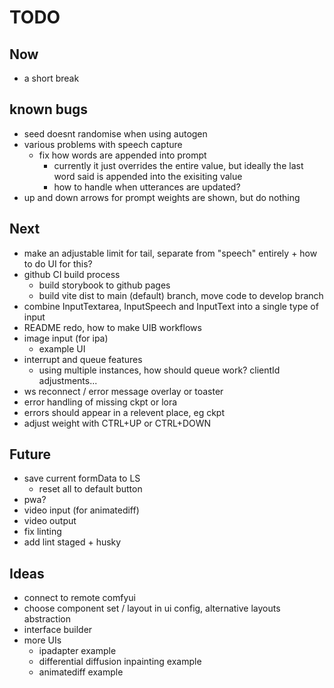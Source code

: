 # TODO

## Now

- a short break

## known bugs

- seed doesnt randomise when using autogen
- various problems with speech capture
  - fix how words are appended into prompt
    - currently it just overrides the entire value, but ideally the last word said is appended into the exisiting value
    - how to handle when utterances are updated?
- up and down arrows for prompt weights are shown, but do nothing

## Next

- make an adjustable limit for tail, separate from "speech" entirely + how to do UI for this?
- github CI build process
  - build storybook to github pages
  - build vite dist to main (default) branch, move code to develop branch
- combine InputTextarea, InputSpeech and InputText into a single type of input
- README redo, how to make UIB workflows
- image input (for ipa)
  - example UI
- interrupt and queue features
  - using multiple instances, how should queue work? clientId adjustments...
- ws reconnect / error message overlay or toaster
- error handling of missing ckpt or lora
- errors should appear in a relevent place, eg ckpt
- adjust weight with CTRL+UP or CTRL+DOWN

## Future

- save current formData to LS
  - reset all to default button
- pwa?
- video input (for animatediff)
- video output
- fix linting
- add lint staged + husky

## Ideas

- connect to remote comfyui
- choose component set / layout in ui config, alternative layouts abstraction
- interface builder
- more UIs
  - ipadapter example
  - differential diffusion inpainting example
  - animatediff example
